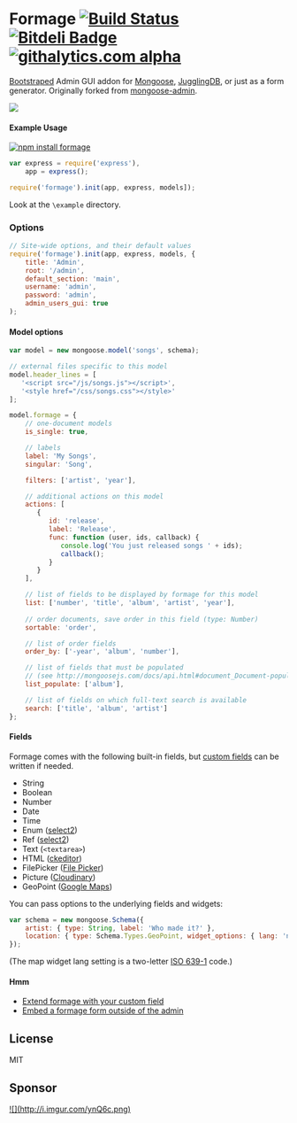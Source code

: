 Formage [![Build Status](https://travis-ci.org/Empeeric/formage.png?branch=master "Build Status")](https://travis-ci.org/Empeeric/formage) [![Bitdeli Badge](https://d2weczhvl823v0.cloudfront.net/Empeeric/formage/trend.png "Bitdeli Badge")](https://bitdeli.com/free) [![githalytics.com alpha](https://cruel-carlota.pagodabox.com/b3ef5b297ff96ba6b5c573e376debd1d "githalytics.com")](http://githalytics.com/Empeeric/formage)
=============

[Bootstraped](http://twitter.github.com/bootstrap/) Admin GUI addon for [Mongoose](http://mongoosejs.com/), [JugglingDB](https://github.com/1602/jugglingdb), or just as a form generator.
Originally forked from [mongoose-admin](https://github.com/marccampbell/mongoose-admin).

<img src="http://i.imgur.com/9vVHCPY.png" align="top" /> 

#### Example Usage
[![npm install formage](https://nodei.co/npm/formage.png?downloads=true)](https://nodei.co/npm/formage/)
<!-- [![NPM](https://nodei.co/npm-dl/formage.png)](https://nodei.co/npm/formage/) -->
```js
var express = require('express'),
    app = express();

require('formage').init(app, express, models]);
```

Look at the `\example` directory.

### Options
```js
// Site-wide options, and their default values
require('formage').init(app, express, models, {
    title: 'Admin',
    root: '/admin',
    default_section: 'main',
    username: 'admin',
    password: 'admin',
    admin_users_gui: true
);
```

#### Model options
```js
var model = new mongoose.model('songs', schema);

// external files specific to this model
model.header_lines = [
   '<script src="/js/songs.js"></script>',
   '<style href="/css/songs.css"></style>'
];

model.formage = {
    // one-document models
    is_single: true,

    // labels
    label: 'My Songs',
    singular: 'Song',

    filters: ['artist', 'year'],

    // additional actions on this model
    actions: [
       {
          id: 'release',
          label: 'Release',
          func: function (user, ids, callback) {
             console.log('You just released songs ' + ids);
             callback();
          }
       }
    ],

    // list of fields to be displayed by formage for this model
    list: ['number', 'title', 'album', 'artist', 'year'],
    
    // order documents, save order in this field (type: Number)
    sortable: 'order',

    // list of order fields
    order_by: ['-year', 'album', 'number'],

    // list of fields that must be populated
    // (see http://mongoosejs.com/docs/api.html#document_Document-populate)
    list_populate: ['album'],

    // list of fields on which full-text search is available
    search: ['title', 'album', 'artist']
};
```

#### Fields
Formage comes with the following built-in fields,
but [custom fields](https://github.com/Empeeric/formage/wiki/Custom-Fields) can be written if needed.
- String
- Boolean
- Number
- Date
- Time
- Enum ([select2](http://ivaynberg.github.io/select2/))
- Ref ([select2](http://ivaynberg.github.io/select2/))
- Text (`<textarea>`)
- HTML ([ckeditor](http://ckeditor.com/))
- FilePicker ([File Picker](https://www.inkfilepicker.com/))
- Picture ([Cloudinary](http://cloudinary.com/))
- GeoPoint ([Google Maps](https://maps.google.com/))

You can pass options to the underlying fields and widgets:
```js
var schema = new mongoose.Schema({
    artist: { type: String, label: 'Who made it?' },
    location: { type: Schema.Types.GeoPoint, widget_options: { lang: 'nl' }}
});
```
(The map widget lang setting is a two-letter [ISO 639-1](http://en.wikipedia.org/wiki/List_of_ISO_639-1_codes) code.)

#### Hmm
- [Extend formage with your custom field](https://github.com/Empeeric/formage/wiki/Custom-Fields)
- [Embed a formage form outside of the admin](https://github.com/Empeeric/formage/wiki/Outing-Formage-Form)

License
-------
MIT

Sponsor
--------
<a id="stormlogo" href="http://www.jetbrains.com/webstorm/" alt="Smart IDE for web development with HTML Editor, CSS &amp; JavaScript support" title="Smart IDE for web development with HTML Editor, CSS &amp; JavaScript support">
  ![](http://i.imgur.com/ynQ6c.png)
</a>
